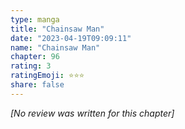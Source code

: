 ```yaml
---
type: manga
title: "Chainsaw Man"
date: "2023-04-19T09:09:11"
name: "Chainsaw Man"
chapter: 96
rating: 3
ratingEmoji: ⭐️⭐️⭐️
share: false
---
```


*[No review was written for this chapter]*
